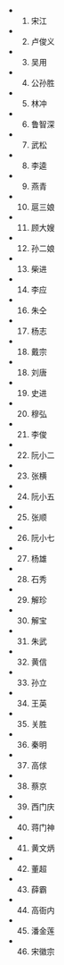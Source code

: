 - 1. 宋江

- 2. 卢俊义

- 3. 吴用

- 4. 公孙胜

- 5. 林冲

- 6. 鲁智深

- 7. 武松

- 8. 李逵

- 9. 燕青

- 10. 扈三娘

- 11. 顾大嫂

- 12. 孙二娘

- 13. 柴进

- 14. 李应

- 16. 朱仝

- 17. 杨志
- 18.  戴宗

- 18. 刘唐

- 19. 史进

- 20. 穆弘

- 21. 李俊

- 22. 阮小二

- 23. 张横

- 24. 阮小五

- 25. 张顺

- 26. 阮小七

- 27. 杨雄

- 28. 石秀

- 29. 解珍

- 30. 解宝

- 31. 朱武

- 32. 黄信

- 33. 孙立

- 34. 王英

- 35. 关胜

- 36. 秦明

- 37. 高俅

- 38. 蔡京

- 39. 西门庆

- 40. 蒋门神

- 41. 黄文炳

- 42. 董超

- 43. 薛霸

- 44. 高衙内

- 45. 潘金莲

- 46. 宋徽宗
